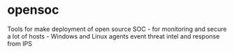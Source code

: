 # opensoc
Tools for make deployment of open source SOC - for monitoring and secure a lot of hosts - Windows and Linux agents event threat intel and response from IPS
